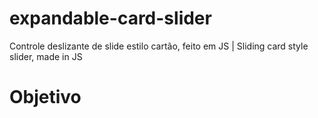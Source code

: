 # expandable-card-slider
Controle deslizante de slide estilo cartão, feito em JS |  Sliding card style slider, made in JS

<h1>Objetivo</h1>
